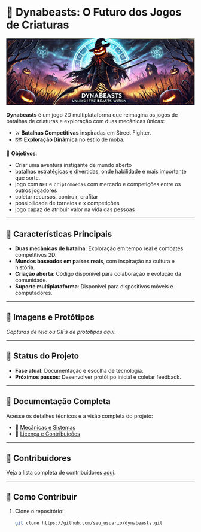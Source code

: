 # 🐾 Dynabeasts: O Futuro dos Jogos de Criaturas

![Banner do Dynabeasts](./assets/banner.png)

**Dynabeasts** é um jogo 2D multiplataforma que reimagina os jogos de batalhas de criaturas e exploração com duas mecânicas únicas:  
- ⚔️ **Batalhas Competitivas** inspiradas em Street Fighter.  
- 🗺️ **Exploração Dinâmica** no estilo de moba.

🎯 **Objetivos**: 
- Criar uma aventura instigante de mundo aberto
- batalhas estratégicas e divertidas, onde habilidade é mais importante que sorte.
- jogo com `NFT` e `criptomoedas` com mercado e competições entre os outros jogadores
- coletar recursos, contruir, crafitar
- possibilidade de torneios e x competições
- jogo capaz de atribuir valor na vida das pessoas

---

## 🌟 Características Principais
- **Duas mecânicas de batalha**: Exploração em tempo real e combates competitivos 2D.  
- **Mundos baseados em países reais**, com inspiração na cultura e história.  
- **Criação aberta**: Código disponível para colaboração e evolução da comunidade.  
- **Suporte multiplataforma**: Disponível para dispositivos móveis e computadores.

---

## 📸 Imagens e Protótipos

*Capturas de tela ou GIFs de protótipos aqui.*

---

## 🚀 Status do Projeto
- **Fase atual**: Documentação e escolha de tecnologia.  
- **Próximos passos**: Desenvolver protótipo inicial e coletar feedback.  

---

## 📖 Documentação Completa
Acesse os detalhes técnicos e a visão completa do projeto:  
- 📘 [Mecânicas e Sistemas](./docs/features.md)  
- 📘 [Licença e Contribuições](./docs/license.md)  

---

## 📜 Contribuidores

Veja a lista completa de contribuidores [aqui](/CONTRIBUTORS.md).

---

## 🤝 Como Contribuir
1. Clone o repositório:  
   ```bash
   git clone https://github.com/seu_usuario/dynabeasts.git
